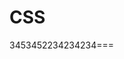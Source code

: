 <!--
 * @Description: 
 * @Date: 2024-08-23 16:04:10
 * @LastEditTime: 2024-08-23 16:23:24
-->
# CSS
3453452234234234===